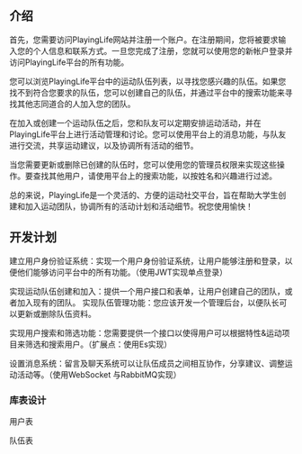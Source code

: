 ## 介绍
首先，您需要访问PlayingLife网站并注册一个账户。在注册期间，您将被要求输入您的个人信息和联系方式。一旦您完成了注册，您就可以使用您的新帐户登录并访问PlayingLife平台的所有功能。

您可以浏览PlayingLife平台中的运动队伍列表，以寻找您感兴趣的队伍。如果您找不到符合您要求的队伍，您可以创建自己的队伍，并通过平台中的搜索功能来寻找其他志同道合的人加入您的团队。

在加入或创建一个运动队伍之后，您和队友可以定期安排运动活动，并在PlayingLife平台上进行活动管理和讨论。您可以使用平台上的消息功能，与队友进行交流，共享运动建议，以及协调所有活动的细节。

当您需要更新或删除已创建的队伍时，您可以使用您的管理员权限来实现这些操作。要查找其他用户，请使用平台上的搜索功能，以按姓名和兴趣进行过滤。

总的来说，PlayingLife是一个灵活的、方便的运动社交平台，旨在帮助大学生创建和加入运动团队，协调所有的活动计划和活动细节。祝您使用愉快！

## 开发计划

建立用户身份验证系统：实现一个用户身份验证系统，让用户能够注册和登录，以便他们能够访问平台中的所有功能。（使用JWT实现单点登录）

实现运动队伍创建和加入：提供一个用户接口和表单，让用户创建自己的团队，或者加入现有的团队。
实现队伍管理功能：您应该开发一个管理后台，以便队长可以更新或删除队伍资料。

实现用户搜索和筛选功能：您需要提供一个接口以使得用户可以根据特性&运动项目来筛选和搜索用户。（扩展点：使用Es实现）

设置消息系统：留言及聊天系统可以让队伍成员之间相互协作，分享建议、调整运动活动等。（使用WebSocket 与RabbitMQ实现）



### 库表设计

用户表

队伍表

